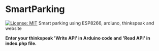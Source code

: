 # SmartParking
[![License: MIT](https://img.shields.io/badge/License-MIT-yellow.svg)](https://opensource.org/licenses/MIT)
Smart parking using ESP8266, ardiuno, thinkspeak and website 

**Enter your thinkspeak 'Write API' in Arduino code and 'Read API' in index.php file.**
